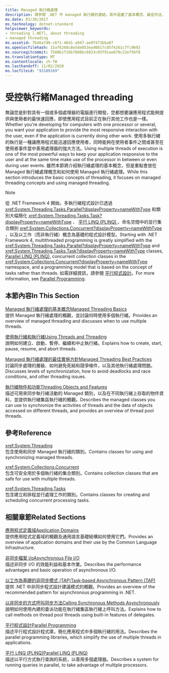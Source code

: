 ```yaml
---
title: Managed 執行緒處理
description: 請參閱 .NET 中 managed 執行緒的連結，其中涵蓋了基本概念、最佳作法、執行緒物件 & 功能、參考頁面 & 更多專案。
ms.date: 03/30/2017
ms.technology: dotnet-standard
helpviewer_keywords:
- threading [.NET], about threading
- managed threading
ms.assetid: 7b46a7d9-c6f1-46d1-a947-ae97471bba87
ms.openlocfilehash: 15af6268c8e5de853ead0817c85f4261c7fc9692
ms.sourcegitcommit: 7588b1f16b7608bc6833c05f91ae670c22ef56f8
ms.translationtype: MT
ms.contentlocale: zh-TW
ms.lasthandoff: 11/02/2020
ms.locfileid: "93189169"
---
```

# <a name="managed-threading"></a><span data-ttu-id="5da3c-103">受控執行緒</span><span class="sxs-lookup"><span data-stu-id="5da3c-103">Managed threading</span></span>

<span data-ttu-id="5da3c-104">無論您是針對具有一個或多個處理器的電腦進行開發，您都想要讓應用程式能夠提供與使用者的最快速回應，即使應用程式目前正在執行其他工作也是一樣。</span><span class="sxs-lookup"><span data-stu-id="5da3c-104">Whether you're developing for computers with one processor or several, you want your application to provide the most responsive interaction with the user, even if the application is currently doing other work.</span></span> <span data-ttu-id="5da3c-105">使用多執行緒的執行是一種讓應用程式能迅速回應使用者，同時能夠在使用者事件之間或甚至在使用者事件當中善用處理器的強大方法。</span><span class="sxs-lookup"><span data-stu-id="5da3c-105">Using multiple threads of execution is one of the most powerful ways to keep your application responsive to the user and at the same time make use of the processor in between or even during user events.</span></span> <span data-ttu-id="5da3c-106">雖然本節將介紹執行緒處理的基本概念，但是重點會放在 Managed 執行緒處理概念和如何使用 Managed 執行緒處理。</span><span class="sxs-lookup"><span data-stu-id="5da3c-106">While this section introduces the basic concepts of threading, it focuses on managed threading concepts and using managed threading.</span></span>  
  
> [!NOTE]
> <span data-ttu-id="5da3c-107">從 .NET Framework 4 開始，多執行緒程式設計已透過 <xref:System.Threading.Tasks.Parallel?displayProperty=nameWithType> 和類別大幅簡化 <xref:System.Threading.Tasks.Task?displayProperty=nameWithType> 、 [平行 LINQ (PLINQ) ](../parallel-programming/introduction-to-plinq.md)、命名空間中的並行集合類別 <xref:System.Collections.Concurrent?displayProperty=nameWithType> ，以及以工作（而非執行緒）概念為基礎的程式設計模型。</span><span class="sxs-lookup"><span data-stu-id="5da3c-107">Starting with .NET Framework 4, multithreaded programming is greatly simplified with the <xref:System.Threading.Tasks.Parallel?displayProperty=nameWithType> and <xref:System.Threading.Tasks.Task?displayProperty=nameWithType> classes, [Parallel LINQ (PLINQ)](../parallel-programming/introduction-to-plinq.md), concurrent collection classes in the <xref:System.Collections.Concurrent?displayProperty=nameWithType> namespace, and a programming model that is based on the concept of tasks rather than threads.</span></span> <span data-ttu-id="5da3c-108">如需詳細資訊，請參閱 [平行程式設計](../parallel-programming/index.md)。</span><span class="sxs-lookup"><span data-stu-id="5da3c-108">For more information, see [Parallel Programming](../parallel-programming/index.md).</span></span>  
  
## <a name="in-this-section"></a><span data-ttu-id="5da3c-109">本節內容</span><span class="sxs-lookup"><span data-stu-id="5da3c-109">In This Section</span></span>  
 [<span data-ttu-id="5da3c-110">Managed 執行緒處理的基本概念</span><span class="sxs-lookup"><span data-stu-id="5da3c-110">Managed Threading Basics</span></span>](managed-threading-basics.md)  
 <span data-ttu-id="5da3c-111">提供 Managed 執行緒處理的概觀，並討論何時使用多個執行緒。</span><span class="sxs-lookup"><span data-stu-id="5da3c-111">Provides an overview of managed threading and discusses when to use multiple threads.</span></span>  
  
 [<span data-ttu-id="5da3c-112">使用執行緒和執行緒</span><span class="sxs-lookup"><span data-stu-id="5da3c-112">Using Threads and Threading</span></span>](using-threads-and-threading.md)  
 <span data-ttu-id="5da3c-113">說明如何建立、啟動、暫停、繼續和中止執行緒。</span><span class="sxs-lookup"><span data-stu-id="5da3c-113">Explains how to create, start, pause, resume, and abort threads.</span></span>  
  
 [<span data-ttu-id="5da3c-114">Managed 執行緒處理的最佳實施方針</span><span class="sxs-lookup"><span data-stu-id="5da3c-114">Managed Threading Best Practices</span></span>](managed-threading-best-practices.md)  
 <span data-ttu-id="5da3c-115">討論同步處理的層級、如何避免死結和競爭條件，以及其他執行緒處理問題。</span><span class="sxs-lookup"><span data-stu-id="5da3c-115">Discusses levels of synchronization, how to avoid deadlocks and race conditions, and other threading issues.</span></span>  
  
 [<span data-ttu-id="5da3c-116">執行緒物件和功能</span><span class="sxs-lookup"><span data-stu-id="5da3c-116">Threading Objects and Features</span></span>](threading-objects-and-features.md)  
 <span data-ttu-id="5da3c-117">描述可用來同步執行緒活動的 Managed 類別，以及在不同執行緒上存取的物件資料，並提供執行緒集區執行緒的概觀。</span><span class="sxs-lookup"><span data-stu-id="5da3c-117">Describes the managed classes you can use to synchronize the activities of threads and the data of objects accessed on different threads, and provides an overview of thread pool threads.</span></span>  
  
## <a name="reference"></a><span data-ttu-id="5da3c-118">參考</span><span class="sxs-lookup"><span data-stu-id="5da3c-118">Reference</span></span>  
 <xref:System.Threading>  
 <span data-ttu-id="5da3c-119">包含使用和同步 Managed 執行緒的類別。</span><span class="sxs-lookup"><span data-stu-id="5da3c-119">Contains classes for using and synchronizing managed threads.</span></span>  
  
 <xref:System.Collections.Concurrent>  
 <span data-ttu-id="5da3c-120">包含可安全用於多個執行緒的集合類別。</span><span class="sxs-lookup"><span data-stu-id="5da3c-120">Contains collection classes that are safe for use with multiple threads.</span></span>  
  
 <xref:System.Threading.Tasks>  
 <span data-ttu-id="5da3c-121">包含建立和排程並行處理工作的類別。</span><span class="sxs-lookup"><span data-stu-id="5da3c-121">Contains classes for creating and scheduling concurrent processing tasks.</span></span>  
  
## <a name="related-sections"></a><span data-ttu-id="5da3c-122">相關章節</span><span class="sxs-lookup"><span data-stu-id="5da3c-122">Related Sections</span></span>  
 [<span data-ttu-id="5da3c-123">應用程式定義域</span><span class="sxs-lookup"><span data-stu-id="5da3c-123">Application Domains</span></span>](../../framework/app-domains/application-domains.md)  
 <span data-ttu-id="5da3c-124">提供應用程式定義域的概觀及通用語言基礎結構如何使用它們。</span><span class="sxs-lookup"><span data-stu-id="5da3c-124">Provides an overview of application domains and their use by the Common Language Infrastructure.</span></span>  
  
 [<span data-ttu-id="5da3c-125">非同步檔案 i/o</span><span class="sxs-lookup"><span data-stu-id="5da3c-125">Asynchronous File I/O</span></span>](../io/asynchronous-file-i-o.md)  
 <span data-ttu-id="5da3c-126">描述非同步 I/O 的效能利益和基本作業。</span><span class="sxs-lookup"><span data-stu-id="5da3c-126">Describes the performance advantages and basic operation of asynchronous I/O.</span></span>  
  
 [<span data-ttu-id="5da3c-127">以工作為基礎的非同步模式 (TAP)</span><span class="sxs-lookup"><span data-stu-id="5da3c-127">Task-based Asynchronous Pattern (TAP)</span></span>](../asynchronous-programming-patterns/task-based-asynchronous-pattern-tap.md)  
 <span data-ttu-id="5da3c-128">提供 .NET 中非同步程式設計建議模式的概觀。</span><span class="sxs-lookup"><span data-stu-id="5da3c-128">Provides an overview of the recommended pattern for asynchronous programming in .NET.</span></span>  
  
 [<span data-ttu-id="5da3c-129">以非同步的方式呼叫同步方法</span><span class="sxs-lookup"><span data-stu-id="5da3c-129">Calling Synchronous Methods Asynchronously</span></span>](../asynchronous-programming-patterns/calling-synchronous-methods-asynchronously.md)  
 <span data-ttu-id="5da3c-130">說明如何使用內建的委派功能在執行緒集區執行緒上呼叫方法。</span><span class="sxs-lookup"><span data-stu-id="5da3c-130">Explains how to call methods on thread pool threads using built-in features of delegates.</span></span>  
  
 [<span data-ttu-id="5da3c-131">平行程式設計</span><span class="sxs-lookup"><span data-stu-id="5da3c-131">Parallel Programming</span></span>](../parallel-programming/index.md)  
 <span data-ttu-id="5da3c-132">描述平行程式設計程式庫，簡化應用程式中多個執行緒的用法。</span><span class="sxs-lookup"><span data-stu-id="5da3c-132">Describes the parallel programming libraries, which simplify the use of multiple threads in applications.</span></span>  
  
 [<span data-ttu-id="5da3c-133">平行 LINQ (PLINQ)</span><span class="sxs-lookup"><span data-stu-id="5da3c-133">Parallel LINQ (PLINQ)</span></span>](../parallel-programming/introduction-to-plinq.md)  
 <span data-ttu-id="5da3c-134">描述以平行方式執行查詢的系統，以善用多個處理器。</span><span class="sxs-lookup"><span data-stu-id="5da3c-134">Describes a system for running queries in parallel, to take advantage of multiple processors.</span></span>
